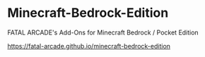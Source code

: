 # Minecraft-Bedrock-Edition
FATAL ARCADE's Add-Ons for Minecraft Bedrock / Pocket Edition

https://fatal-arcade.github.io/minecraft-bedrock-edition

